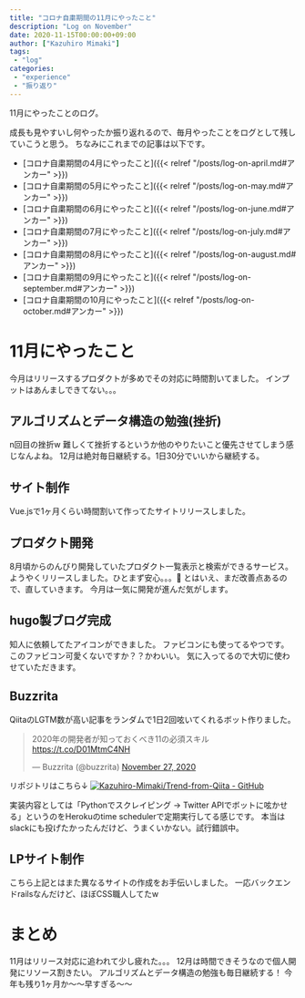 ```yaml
---
title: "コロナ自粛期間の11月にやったこと"
description: "Log on November"
date: 2020-11-15T00:00:00+09:00
author: ["Kazuhiro Mimaki"]
tags:
 - "log"
categories:
 - "experience"
 - "振り返り"
---
```


11月にやったことのログ。
<!--more-->
成長も見やすいし何やったか振り返れるので、毎月やったことをログとして残していこうと思う。
ちなみにこれまでの記事は以下です。
- [コロナ自粛期間の4月にやったこと]({{< relref "/posts/log-on-april.md#アンカー" >}})
- [コロナ自粛期間の5月にやったこと]({{< relref "/posts/log-on-may.md#アンカー" >}})
- [コロナ自粛期間の6月にやったこと]({{< relref "/posts/log-on-june.md#アンカー" >}})
- [コロナ自粛期間の7月にやったこと]({{< relref "/posts/log-on-july.md#アンカー" >}})
- [コロナ自粛期間の8月にやったこと]({{< relref "/posts/log-on-august.md#アンカー" >}})
- [コロナ自粛期間の9月にやったこと]({{< relref "/posts/log-on-september.md#アンカー" >}})
- [コロナ自粛期間の10月にやったこと]({{< relref "/posts/log-on-october.md#アンカー" >}})

# 11月にやったこと
今月はリリースするプロダクトが多めでその対応に時間割いてました。
インプットはあんましできてない。。。

## アルゴリズムとデータ構造の勉強(挫折)
n回目の挫折w
難しくて挫折するというか他のやりたいこと優先させてしまう感じなんよね。
12月は絶対毎日継続する。1日30分でいいから継続する。

## サイト制作
Vue.jsで1ヶ月くらい時間割いて作ってたサイトリリースしました。

## プロダクト開発
8月頃からのんびり開発していたプロダクト一覧表示と検索ができるサービス。
ようやくリリースしました。ひとまず安心。。。:pray:
とはいえ、まだ改善点あるので、直していきます。
今月は一気に開発が進んだ気がします。

## hugo製ブログ完成
知人に依頼してたアイコンができました。
ファビコンにも使ってるやつです。
このファビコン可愛くないですか？？かわいい。
気に入ってるので大切に使わせていただきます。

## Buzzrita
QiitaのLGTM数が高い記事をランダムで1日2回呟いてくれるボット作りました。
<blockquote class="twitter-tweet"><p lang="ja" dir="ltr">2020年の開発者が知っておくべき11の必須スキル<a href="https://t.co/D01MtmC4NH">https://t.co/D01MtmC4NH</a></p>&mdash; Buzzrita (@buzzrita) <a href="https://twitter.com/buzzrita/status/1332293075813638145?ref_src=twsrc%5Etfw">November 27, 2020</a></blockquote> <script async src="https://platform.twitter.com/widgets.js" charset="utf-8"></script>

リポジトリはこちら↓
[![Kazuhiro-Mimaki/Trend-from-Qiita - GitHub](https://gh-card.dev/repos/Kazuhiro-Mimaki/Trend-from-Qiita.svg)](https://github.com/Kazuhiro-Mimaki/Trend-from-Qiita)

実装内容としては「Pythonでスクレイピング -> Twitter APIでボットに呟かせる」というのをHerokuのtime schedulerで定期実行してる感じです。
本当はslackにも投げたかったんだけど、うまくいかない。試行錯誤中。

## LPサイト制作
こちら上記とはまた異なるサイトの作成をお手伝いしました。
一応バックエンドrailsなんだけど、ほぼCSS職人してたw

# まとめ
11月はリリース対応に追われて少し疲れた。。。
12月は時間できそうなので個人開発にリソース割きたい。
アルゴリズムとデータ構造の勉強も毎日継続する！
今年も残り1ヶ月か〜〜早すぎる〜〜
